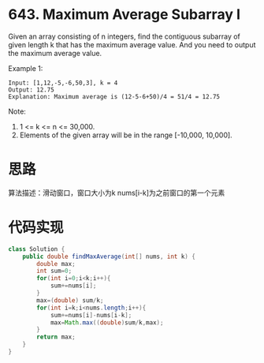 ﻿# 643. Maximum Average Subarray I

Given an array consisting of n integers, find the contiguous subarray of given length k that has the maximum average value. And you need to output the maximum average value.

Example 1:

```
Input: [1,12,-5,-6,50,3], k = 4
Output: 12.75
Explanation: Maximum average is (12-5-6+50)/4 = 51/4 = 12.75
```

Note:
1. 1 <= k <= n <= 30,000.
2. Elements of the given array will be in the range [-10,000, 10,000].

# 思路

算法描述：滑动窗口，窗口大小为k
nums[i-k]为之前窗口的第一个元素

# 代码实现

```java
class Solution {
    public double findMaxAverage(int[] nums, int k) {
        double max;
        int sum=0;
        for(int i=0;i<k;i++){
            sum+=nums[i];
        }
        max=(double) sum/k;
        for(int i=k;i<nums.length;i++){
            sum+=nums[i]-nums[i-k];
            max=Math.max((double)sum/k,max);
        }
        return max;
    }
}
```